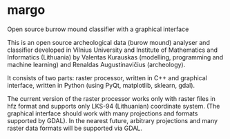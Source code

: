# margo
Open source burrow mound classifier with a graphical interface

This is an open source archeological data (burow mound) analyser and classifier developed in Vilnius University and
Institute of Mathematics and Informatics (Lithuania) by Valentas Kurauskas (modelling, programming and machine learning) and Renaldas Augustinavičius (archeology). 

It consists of two parts: raster processor, written in C++ and graphical interface, written in Python (using PyQt, matplotlib, sklearn, gdal).

The current version of the raster processor works only with raster files in hfz format and supports only LKS-94 (Lithuanian) coordinate system. (The graphical interface should work with many projections and formats supported by GDAL). In the nearest future, arbitrary projections and many raster data formats will be supported via GDAL.
